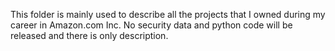 This folder is mainly used to describe all the projects that I owned during my career in Amazon.com Inc. No security data and python code will be released and there is only description.
